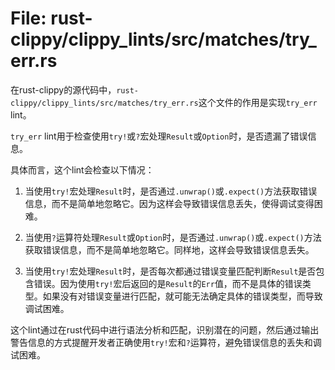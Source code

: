 # File: rust-clippy/clippy_lints/src/matches/try_err.rs

在rust-clippy的源代码中，`rust-clippy/clippy_lints/src/matches/try_err.rs`这个文件的作用是实现`try_err` lint。

`try_err` lint用于检查使用`try!`或`?`宏处理`Result`或`Option`时，是否遗漏了错误信息。

具体而言，这个lint会检查以下情况：

1. 当使用`try!`宏处理`Result`时，是否通过`.unwrap()`或`.expect()`方法获取错误信息，而不是简单地忽略它。因为这样会导致错误信息丢失，使得调试变得困难。

2. 当使用`?`运算符处理`Result`或`Option`时，是否通过`.unwrap()`或`.expect()`方法获取错误信息，而不是简单地忽略它。同样地，这样会导致错误信息丢失。

3. 当使用`try!`宏处理`Result`时，是否每次都通过错误变量匹配判断`Result`是否包含错误。因为使用`try!`宏后返回的是`Result`的`Err`值，而不是具体的错误类型。如果没有对错误变量进行匹配，就可能无法确定具体的错误类型，而导致调试困难。

这个lint通过在rust代码中进行语法分析和匹配，识别潜在的问题，然后通过输出警告信息的方式提醒开发者正确使用`try!`宏和`?`运算符，避免错误信息的丢失和调试困难。

